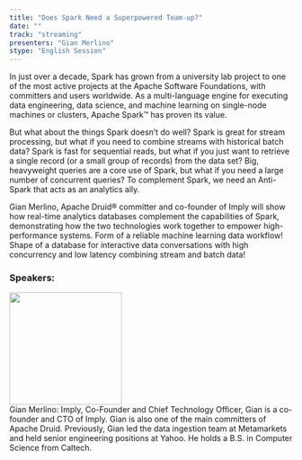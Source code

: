 ```yaml
---
title: "Does Spark Need a Superpowered Team-up?"
date: "" 
track: "streaming"
presenters: "Gian Merlino"
stype: "English Session"
---
```

In just over a decade, Spark has grown from a university lab project to one of the most active projects at the Apache Software Foundations, with committers and users worldwide. As a multi-language engine for executing data engineering, data science, and machine learning on single-node machines or clusters, Apache Spark™ has proven its value.

But what about the things Spark doesn’t do well? Spark is great for stream processing, but what if you need to combine streams with historical batch data? Spark is fast for sequential reads, but what if you just want to retrieve a single record (or a small group of records) from the data set? Big, heavyweight queries are a core use of Spark, but what if you need a large number of concurrent queries? To complement Spark, we need an Anti-Spark that acts as an analytics ally.

Gian Merlino, Apache Druid® committer and co-founder of Imply will show how real-time analytics databases complement the capabilities of Spark, demonstrating how the two technologies work together to empower high-performance systems. Form of a reliable machine learning data workflow! Shape of a database for interactive data conversations with high concurrency and low latency combining stream and batch data!
 ### Speakers: 
 <img src="images/speaker/1124.png" width="200" /><br>Gian Merlino: Imply, Co-Founder and Chief Technology Officer, Gian is a co-founder and CTO of Imply. Gian is also one of the main committers of Apache Druid. Previously, Gian led the data ingestion team at Metamarkets and held senior engineering positions at Yahoo. He holds a B.S. in Computer Science from Caltech.

 